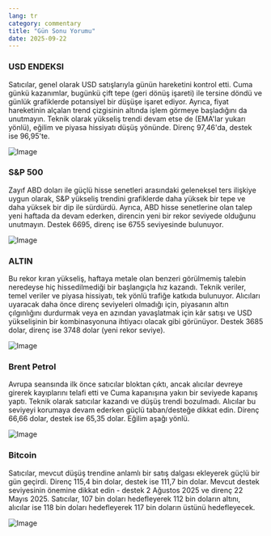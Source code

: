 ```yaml
---
lang: tr
category: commentary
title: "Gün Sonu Yorumu"
date: 2025-09-22
---
```


### USD ENDEKSI

Satıcılar, genel olarak USD satışlarıyla günün hareketini kontrol etti. Cuma günkü kazanımlar, bugünkü çift tepe (geri dönüş işareti) ile tersine döndü ve günlük grafiklerde potansiyel bir düşüşe işaret ediyor. Ayrıca, fiyat hareketinin alçalan trend çizgisinin altında işlem görmeye başladığını da unutmayın. Teknik olarak yükseliş trendi devam etse de (EMA'lar yukarı yönlü), eğilim ve piyasa hissiyatı düşüş yönünde. Direnç 97,46'da, destek ise 96,95'te.

![Image](https://markleighedu.github.io/img/Sep-2025/22-Sep-2025/usdindex.jpg)

### S&P 500

Zayıf ABD doları ile güçlü hisse senetleri arasındaki geleneksel ters ilişkiye uygun olarak, S&P yükseliş trendini grafiklerde daha yüksek bir tepe ve daha yüksek bir dip ile sürdürdü. Ayrıca, ABD hisse senetlerine olan talep yeni haftada da devam ederken, direncin yeni bir rekor seviyede olduğunu unutmayın. Destek 6695, direnç ise 6755 seviyesinde bulunuyor.

![Image](https://markleighedu.github.io/img/Sep-2025/22-Sep-2025/sp500.jpg)

### ALTIN

Bu rekor kıran yükseliş, haftaya metale olan benzeri görülmemiş talebin neredeyse hiç hissedilmediği bir başlangıçla hız kazandı. Teknik veriler, temel veriler ve piyasa hissiyatı, tek yönlü trafiğe katkıda bulunuyor. Alıcıları uyaracak daha önce direnç seviyeleri olmadığı için, piyasanın altın çılgınlığını durdurmak veya en azından yavaşlatmak için kâr satışı ve USD yükselişinin bir kombinasyonuna ihtiyacı olacak gibi görünüyor. Destek 3685 dolar, direnç ise 3748 dolar (yeni rekor seviye).

![Image](https://markleighedu.github.io/img/Sep-2025/22-Sep-2025/gold.jpg)

### Brent Petrol

Avrupa seansında ilk önce satıcılar bloktan çıktı, ancak alıcılar devreye girerek kayıplarını telafi etti ve Cuma kapanışına yakın bir seviyede kapanış yaptı. Teknik olarak satıcılar kazandı ve düşüş trendi bozulmadı. Alıcılar bu seviyeyi korumaya devam ederken güçlü taban/desteğe dikkat edin. Direnç 66,66 dolar, destek ise 65,35 dolar. Eğilim aşağı yönlü.

![Image](https://markleighedu.github.io/img/Sep-2025/22-Sep-2025/brentoil.jpg)

### Bitcoin

Satıcılar, mevcut düşüş trendine anlamlı bir satış dalgası ekleyerek güçlü bir gün geçirdi. Direnç 115,4 bin dolar, destek ise 111,7 bin dolar. Mevcut destek seviyesinin önemine dikkat edin - destek 2 Ağustos 2025 ve direnç 22 Mayıs 2025. Satıcılar, 107 bin doları hedefleyerek 112 bin doların altını, alıcılar ise 118 bin doları hedefleyerek 117 bin doların üstünü hedefleyecek.

![Image](https://markleighedu.github.io/img/Sep-2025/22-Sep-2025/bitcoin.jpg)

